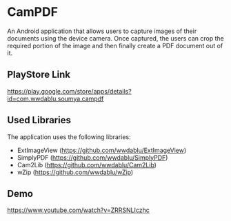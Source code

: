 # CamPDF
An Android application that allows users to capture images of their documents using the device camera. Once captured, the users can crop the required portion of the image and then finally create a PDF document out of it.  

## PlayStore Link  
https://play.google.com/store/apps/details?id=com.wwdablu.soumya.campdf  

## Used Libraries  
The application uses the following libraries:  
* ExtImageView (https://github.com/wwdablu/ExtImageView)  
* SimplyPDF (https://github.com/wwdablu/SimplyPDF)  
* Cam2Lib (https://github.com/wwdablu/Cam2Lib)  
* wZip (https://github.com/wwdablu/wZip)

## Demo  
https://www.youtube.com/watch?v=ZRRSNLIczhc
